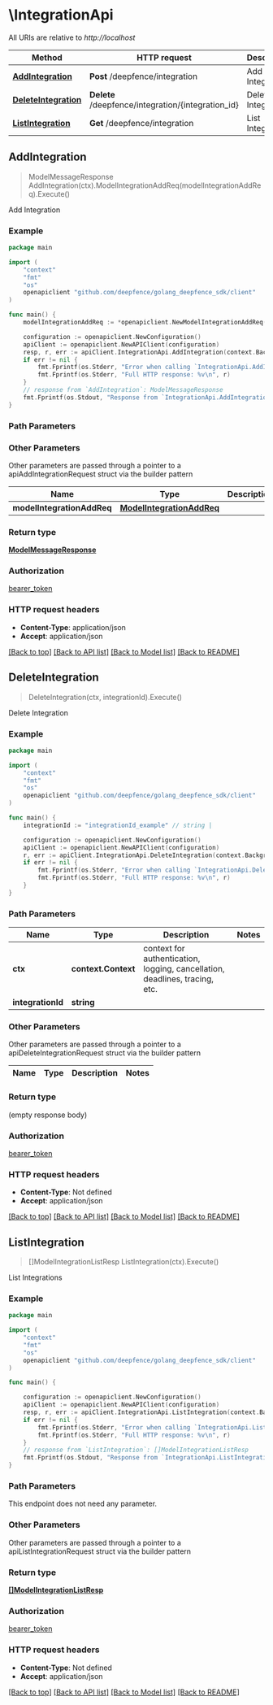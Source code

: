 # \IntegrationApi

All URIs are relative to *http://localhost*

Method | HTTP request | Description
------------- | ------------- | -------------
[**AddIntegration**](IntegrationApi.md#AddIntegration) | **Post** /deepfence/integration | Add Integration
[**DeleteIntegration**](IntegrationApi.md#DeleteIntegration) | **Delete** /deepfence/integration/{integration_id} | Delete Integration
[**ListIntegration**](IntegrationApi.md#ListIntegration) | **Get** /deepfence/integration | List Integrations



## AddIntegration

> ModelMessageResponse AddIntegration(ctx).ModelIntegrationAddReq(modelIntegrationAddReq).Execute()

Add Integration



### Example

```go
package main

import (
    "context"
    "fmt"
    "os"
    openapiclient "github.com/deepfence/golang_deepfence_sdk/client"
)

func main() {
    modelIntegrationAddReq := *openapiclient.NewModelIntegrationAddReq() // ModelIntegrationAddReq |  (optional)

    configuration := openapiclient.NewConfiguration()
    apiClient := openapiclient.NewAPIClient(configuration)
    resp, r, err := apiClient.IntegrationApi.AddIntegration(context.Background()).ModelIntegrationAddReq(modelIntegrationAddReq).Execute()
    if err != nil {
        fmt.Fprintf(os.Stderr, "Error when calling `IntegrationApi.AddIntegration``: %v\n", err)
        fmt.Fprintf(os.Stderr, "Full HTTP response: %v\n", r)
    }
    // response from `AddIntegration`: ModelMessageResponse
    fmt.Fprintf(os.Stdout, "Response from `IntegrationApi.AddIntegration`: %v\n", resp)
}
```

### Path Parameters



### Other Parameters

Other parameters are passed through a pointer to a apiAddIntegrationRequest struct via the builder pattern


Name | Type | Description  | Notes
------------- | ------------- | ------------- | -------------
 **modelIntegrationAddReq** | [**ModelIntegrationAddReq**](ModelIntegrationAddReq.md) |  | 

### Return type

[**ModelMessageResponse**](ModelMessageResponse.md)

### Authorization

[bearer_token](../README.md#bearer_token)

### HTTP request headers

- **Content-Type**: application/json
- **Accept**: application/json

[[Back to top]](#) [[Back to API list]](../README.md#documentation-for-api-endpoints)
[[Back to Model list]](../README.md#documentation-for-models)
[[Back to README]](../README.md)


## DeleteIntegration

> DeleteIntegration(ctx, integrationId).Execute()

Delete Integration



### Example

```go
package main

import (
    "context"
    "fmt"
    "os"
    openapiclient "github.com/deepfence/golang_deepfence_sdk/client"
)

func main() {
    integrationId := "integrationId_example" // string | 

    configuration := openapiclient.NewConfiguration()
    apiClient := openapiclient.NewAPIClient(configuration)
    r, err := apiClient.IntegrationApi.DeleteIntegration(context.Background(), integrationId).Execute()
    if err != nil {
        fmt.Fprintf(os.Stderr, "Error when calling `IntegrationApi.DeleteIntegration``: %v\n", err)
        fmt.Fprintf(os.Stderr, "Full HTTP response: %v\n", r)
    }
}
```

### Path Parameters


Name | Type | Description  | Notes
------------- | ------------- | ------------- | -------------
**ctx** | **context.Context** | context for authentication, logging, cancellation, deadlines, tracing, etc.
**integrationId** | **string** |  | 

### Other Parameters

Other parameters are passed through a pointer to a apiDeleteIntegrationRequest struct via the builder pattern


Name | Type | Description  | Notes
------------- | ------------- | ------------- | -------------


### Return type

 (empty response body)

### Authorization

[bearer_token](../README.md#bearer_token)

### HTTP request headers

- **Content-Type**: Not defined
- **Accept**: application/json

[[Back to top]](#) [[Back to API list]](../README.md#documentation-for-api-endpoints)
[[Back to Model list]](../README.md#documentation-for-models)
[[Back to README]](../README.md)


## ListIntegration

> []ModelIntegrationListResp ListIntegration(ctx).Execute()

List Integrations



### Example

```go
package main

import (
    "context"
    "fmt"
    "os"
    openapiclient "github.com/deepfence/golang_deepfence_sdk/client"
)

func main() {

    configuration := openapiclient.NewConfiguration()
    apiClient := openapiclient.NewAPIClient(configuration)
    resp, r, err := apiClient.IntegrationApi.ListIntegration(context.Background()).Execute()
    if err != nil {
        fmt.Fprintf(os.Stderr, "Error when calling `IntegrationApi.ListIntegration``: %v\n", err)
        fmt.Fprintf(os.Stderr, "Full HTTP response: %v\n", r)
    }
    // response from `ListIntegration`: []ModelIntegrationListResp
    fmt.Fprintf(os.Stdout, "Response from `IntegrationApi.ListIntegration`: %v\n", resp)
}
```

### Path Parameters

This endpoint does not need any parameter.

### Other Parameters

Other parameters are passed through a pointer to a apiListIntegrationRequest struct via the builder pattern


### Return type

[**[]ModelIntegrationListResp**](ModelIntegrationListResp.md)

### Authorization

[bearer_token](../README.md#bearer_token)

### HTTP request headers

- **Content-Type**: Not defined
- **Accept**: application/json

[[Back to top]](#) [[Back to API list]](../README.md#documentation-for-api-endpoints)
[[Back to Model list]](../README.md#documentation-for-models)
[[Back to README]](../README.md)


